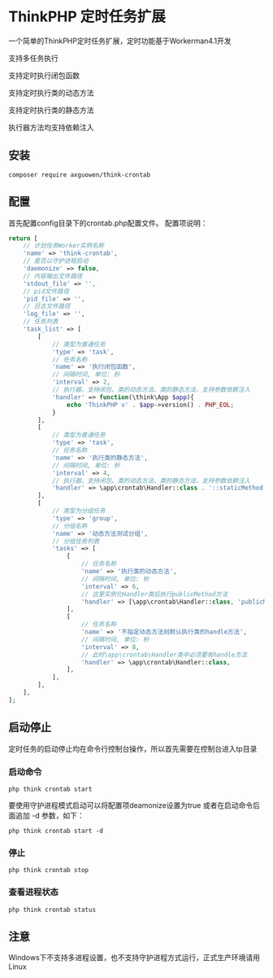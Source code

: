 # ThinkPHP 定时任务扩展

一个简单的ThinkPHP定时任务扩展，定时功能基于Workerman4.1开发

支持多任务执行

支持定时执行闭包函数

支持定时执行类的动态方法

支持定时执行类的静态方法

执行器方法均支持依赖注入

## 安装

~~~
composer require axguowen/think-crontab
~~~

## 配置

首先配置config目录下的crontab.php配置文件。
配置项说明：

~~~php
return [
	// 计划任务Worker实例名称
	'name' => 'think-crontab',
    // 是否以守护进程启动
    'daemonize' => false,
    // 内容输出文件路径
    'stdout_file' => '',
    // pid文件路径
    'pid_file' => '',
    // 日志文件路径
    'log_file' => '',
    // 任务列表
    'task_list' => [
        [
            // 类型为普通任务
			'type' => 'task',
            // 任务名称
            'name' => '执行闭包函数',
            // 间隔时间, 单位: 秒
            'interval' => 2,
            // 执行器，支持闭包、类的动态方法、类的静态方法，支持参数依赖注入
            'handler' => function(\think\App $app){
                echo 'ThinkPHP v' . $app->version() . PHP_EOL;
            }
        ],
        [
            // 类型为普通任务
			'type' => 'task',
            // 任务名称
            'name' => '执行类的静态方法',
            // 间隔时间, 单位: 秒
            'interval' => 4,
            // 执行器，支持闭包、类的动态方法、类的静态方法，支持参数依赖注入
            'handler' => \app\crontab\Handler::class . '::staticMethod',
        ],
        [
            // 类型为分组任务
			'type' => 'group',
			// 分组名称
			'name' => '动态方法测试分组',
            // 分组任务列表
			'tasks' => [
                [
                    // 任务名称
                    'name' => '执行类的动态方法',
                    // 间隔时间, 单位: 秒
                    'interval' => 6,
                    // 这里实例化Handler类后执行publicMethod方法
                    'handler' => [\app\crontab\Handler::class, 'publicMethod'],
                ],
                [
                    // 任务名称
                    'name' => '不指定动态方法则默认执行类的handle方法',
                    // 间隔时间, 单位: 秒
                    'interval' => 8,
                    // 此时\app\crontab\Handler类中必须要有handle方法
                    'handler' => \app\crontab\Handler::class,
                ],
            ],
        ],
    ],
];
~~~

## 启动停止

定时任务的启动停止均在命令行控制台操作，所以首先需要在控制台进入tp目录

### 启动命令

~~~
php think crontab start
~~~

要使用守护进程模式启动可以将配置项deamonize设置为true
或者在启动命令后面追加 -d 参数，如下：
~~~
php think crontab start -d
~~~

### 停止
~~~
php think crontab stop
~~~

### 查看进程状态
~~~
php think crontab status
~~~

## 注意
Windows下不支持多进程设置，也不支持守护进程方式运行，正式生产环境请用Linux